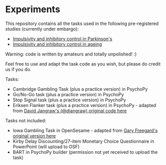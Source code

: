 # Experiments

This repository contains all the tasks used in the following pre-registered studies (currently under embargo):
* [Impulsivity and inhibitory control in Parkinson's](https://osf.io/zvndc/)
* [Impulsivity and inhibitory control in ageing](https://osf.io/fnyp7/)

Warning: code is written by amateurs and totally unpolished! :)

Feel free to use and adapt the task code as you wish, but please do credit us if you do.

Tasks:
* Cambridge Gambling Task (plus a practice version) in PsychoPy
* Go/No-Go task (plus a practice version) in PsychoPy
* Stop Signal task (plus a practice version) in PsychoPy
* Eriksen Flanker task (plus a practice version) in PsychoPy - adapted from [David Jangraw's (@djangraw) original code here](https://github.com/djangraw/PsychoPyParadigms/blob/master/BasicExperiments/FlankerTask.py)

Tasks not included:
* Iowa Gambling Task in OpenSesame - adapted from [Gary Freegard's original version here](http://psy.swan.ac.uk/staff/freegard/opensesame/scripts/)
* Kirby Delay Discounting/27-item Monetary Choice Questionnaire in PowerPoint (will upload to OSF)
* BART in PsychoPy builder (permission not yet received to upload the task)
